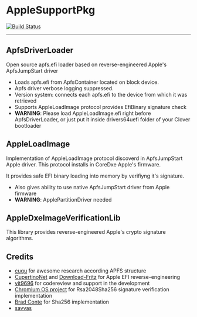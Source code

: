 AppleSupportPkg
==============

[![Build Status](https://travis-ci.org/acidanthera/ApfsSupportPkg.svg?branch=master)](https://travis-ci.org/acidanthera/ApfsSupportPkg)

-----

## ApfsDriverLoader
Open source apfs.efi loader based on reverse-engineered Apple's ApfsJumpStart driver

- Loads apfs.efi from ApfsContainer located on block device.
- Apfs driver verbose logging suppressed.
- Version system: connects each apfs.efi to the device from which it was retrieved
- Supports AppleLoadImage protocol provides EfiBinary signature check
- **WARNING**: Please load AppleLoadImage.efi right before ApfsDriverLoader, or just put it inside drivers64uefi folder of your Clover bootloader

## AppleLoadImage
Implementation of AppleLoadImage protocol discoverd in ApfsJumpStart Apple driver. This protocol installs in CoreDxe Apple's firmware.

It provides safe EFI binary loading into memory by verifiyng it's signature.

- Also gives ability to use native ApfsJumpStart driver from Apple firmware
- **WARNING**: ApplePartitionDriver needed

## AppleDxeImageVerificationLib
This library provides reverse-engineered Apple's crypto signature algorithms.

## Credits
- [cugu](https://github.com/cugu) for awesome research according APFS structure
- [CupertinoNet](https://github.com/CupertinoNet) and [Download-Fritz](https://github.com/Download-Fritz) for Apple EFI reverse-engineering
- [vit9696](https://github.com/vit9696) for codereview and support in the development
- [Chromium OS project](https://github.com/chromium) for Rsa2048Sha256 signature verification implementation
- [Brad Conte](https://github.com/B-Con) for Sha256 implementation
- [savvas](https://github.com/savvamitrofanov) 
